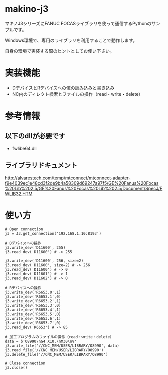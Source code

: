 # makino-j3
マキノJ3シリーズにFANUC FOCASライブラリを使って通信するPythonのサンプルです。

Windows環境で、専用のライブラリを利用することで動作します。

自身の環境で実装する際のヒントとしてお使い下さい。

# 実装機能
- DデバイスとRデバイスへの値の読み込みと書き込み
- NC内のディレクト検索とファイルの操作（read・write・delete）

# 参考情報

## 以下のdllが必要です
- fwlibe64.dll

## ライブラリドキュメント
http://alvarestech.com/temp/mtconnect/mtconnect-adapter-f9e4039ec1e48cd3f2de9b4a58309d69247a97f5/GE%20Fanus%20Focas%20Lib%202.5/GE%20Fanus%20Focas%20Lib%202.5/Document/SpecJ/FWLIB32.HTM

# 使い方

```
# Open connection
j3 = J3.get_connection('192.168.1.10:8193')

# Dデバイスへの操作
j3.write_dev('D11600', 255)
j3.read_dev('D11600') # -> 255

j3.write_dev('D11600', 256, size=2)
j3.read_dev('D11600', size=2) # -> 256
j3.read_dev('D11600') # -> 0
j3.read_dev('D11601') # -> 1
j3.read_dev('D11602') # -> 0

# Rデバイスへの操作
j3.write_dev('R6653.0',1)
j3.write_dev('R6653.1',0)
j3.write_dev('R6653.2',1)
j3.write_dev('R6653.3',0)
j3.write_dev('R6653.4',1)
j3.write_dev('R6653.5',0)
j3.write_dev('R6653.6',1)
j3.write_dev('R6653.7',0)
j3.read_dev('R6653') # -> 85

# 加工プログラムのファイルの操作（read・write・delete）
data = b'O8990\nG4 X10.\nM30\n%'
j3.write_file('//CNC_MEM/USER/LIBRARY/O8990', data)
j3.read_file('//CNC_MEM/USER/LIBRARY/O8990')
j3.delete_file('//CNC_MEM/USER/LIBRARY/O8990')

# Close connection
j3.close()
```
